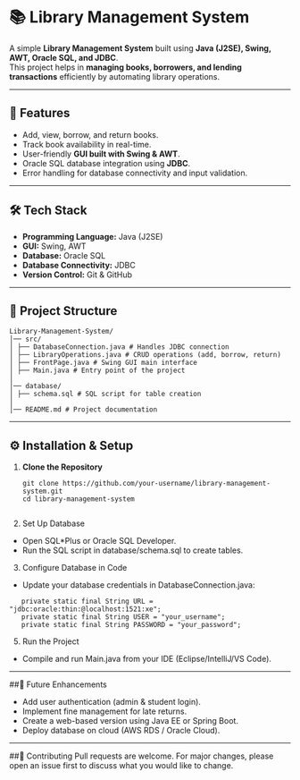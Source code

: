 # 📚 Library Management System  

A simple **Library Management System** built using **Java (J2SE), Swing, AWT, Oracle SQL, and JDBC**.  
This project helps in **managing books, borrowers, and lending transactions** efficiently by automating library operations.  

---

## 🚀 Features  
- Add, view, borrow, and return books.  
- Track book availability in real-time.  
- User-friendly **GUI built with Swing & AWT**.  
- Oracle SQL database integration using **JDBC**.  
- Error handling for database connectivity and input validation.  

---

## 🛠️ Tech Stack  
- **Programming Language:** Java (J2SE)  
- **GUI:** Swing, AWT  
- **Database:** Oracle SQL  
- **Database Connectivity:** JDBC  
- **Version Control:** Git & GitHub  

---

## 📂 Project Structure  
```
Library-Management-System/
│── src/
│ ├── DatabaseConnection.java # Handles JDBC connection
│ ├── LibraryOperations.java # CRUD operations (add, borrow, return)
│ ├── FrontPage.java # Swing GUI main interface
│ ├── Main.java # Entry point of the project
│
│── database/
│ ├── schema.sql # SQL script for table creation
│
│── README.md # Project documentation
```

---

## ⚙️ Installation & Setup  

1. **Clone the Repository**  
   ```
   git clone https://github.com/your-username/library-management-system.git
   cd library-management-system
  
2. Set Up Database
- Open SQL*Plus or Oracle SQL Developer.
- Run the SQL script in database/schema.sql to create tables.

3. Configure Database in Code
- Update your database credentials in DatabaseConnection.java:
```
   private static final String URL = "jdbc:oracle:thin:@localhost:1521:xe";
   private static final String USER = "your_username";
   private static final String PASSWORD = "your_password";
```
5. Run the Project
- Compile and run Main.java from your IDE (Eclipse/IntelliJ/VS Code).

---

##🔮 Future Enhancements
- Add user authentication (admin & student login).
- Implement fine management for late returns.
- Create a web-based version using Java EE or Spring Boot.
- Deploy database on cloud (AWS RDS / Oracle Cloud).

---

##🤝 Contributing
Pull requests are welcome. For major changes, please open an issue first to discuss what you would like to change.
